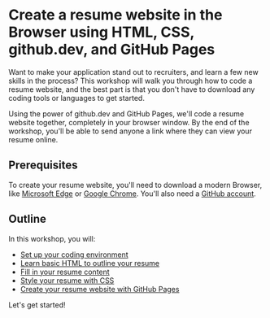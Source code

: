 # Create a resume website in the Browser using HTML, CSS, github.dev, and GitHub Pages

Want to make your application stand out to recruiters, and learn a few new skills in the process? This workshop will walk you through how to code a resume website, and the best part is that you don't have to download any coding tools or languages to get started. 

Using the power of github.dev and GitHub Pages, we'll code a resume website together, completely in your browser window. By the end of the workshop, you'll be able to send anyone a link where they can view your resume online. 

## Prerequisites
To create your resume website, you'll need to download a modern Browser, like [Microsoft Edge](https://www.microsoft.com/edge) or [Google Chrome](https://www.google.com/chrome/). You'll also need a [GitHub account](https://github.com/join).

## Outline
In this workshop, you will: 
* [Set up your coding environment](workshop/0-setup.md)
* [Learn basic HTML to outline your resume](workshop/1-create-html.md)
* [Fill in your resume content](workshop/2-add-content.md)
* [Style your resume with CSS](workshop/3-add-style.md)
* [Create your resume website with GitHub Pages](workshop/4-creating-website.md)

Let's get started!

